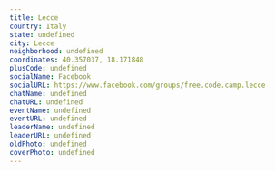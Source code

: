 ```yaml
---
title: Lecce
country: Italy
state: undefined
city: Lecce
neighborhood: undefined
coordinates: 40.357037, 18.171848
plusCode: undefined
socialName: Facebook
socialURL: https://www.facebook.com/groups/free.code.camp.lecce
chatName: undefined
chatURL: undefined
eventName: undefined
eventURL: undefined
leaderName: undefined
leaderURL: undefined
oldPhoto: undefined
coverPhoto: undefined
---
```

